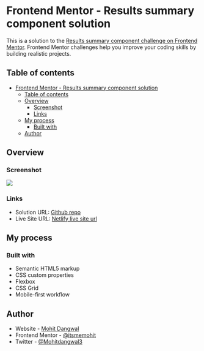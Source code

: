 # Frontend Mentor - Results summary component solution

This is a solution to the [Results summary component challenge on Frontend Mentor](https://www.frontendmentor.io/challenges/results-summary-component-CE_K6s0maV). Frontend Mentor challenges help you improve your coding skills by building realistic projects. 

## Table of contents

- [Frontend Mentor - Results summary component solution](#frontend-mentor---results-summary-component-solution)
  - [Table of contents](#table-of-contents)
  - [Overview](#overview)
    - [Screenshot](#screenshot)
    - [Links](#links)
  - [My process](#my-process)
    - [Built with](#built-with)
  - [Author](#author)

## Overview

### Screenshot

![](./images/screenshot.png)

### Links

- Solution URL: [Github repo](https://github.com/itsmemohit/fm-profile-card-component)
- Live Site URL: [Netlify live site url](https://peaceful-stroopwafel-16745e.netlify.app/)

## My process

### Built with

- Semantic HTML5 markup
- CSS custom properties
- Flexbox
- CSS Grid
- Mobile-first workflow

## Author

- Website - [Mohit Dangwal](https://www.linkedin.com/in/mohit-dangwal-a17909171/)
- Frontend Mentor - [@itsmemohit](https://www.frontendmentor.io/profile/itsmemohit)
- Twitter - [@Mohitdangwal3](https://twitter.com/Mohitdangwal3)